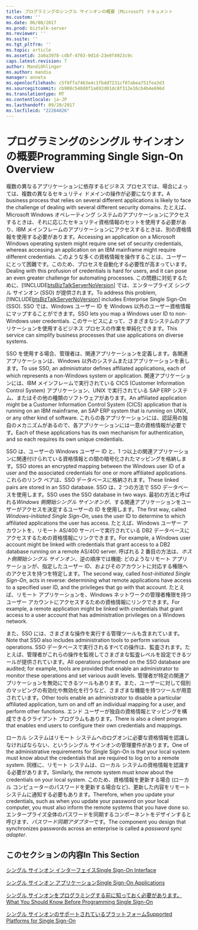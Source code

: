 ```yaml
---
title: プログラミングのシングル サインオンの概要 |Microsoft ドキュメント
ms.custom: ''
ms.date: 06/08/2017
ms.prod: biztalk-server
ms.reviewer: ''
ms.suite: ''
ms.tgt_pltfrm: ''
ms.topic: article
ms.assetid: 2a0a3978-cdbf-4703-9d1d-23e0f4923c9c
caps.latest.revision: 7
author: MandiOhlinger
ms.author: mandia
manager: anneta
ms.openlocfilehash: c5f8ffa7463e4c1fbdd7231cf87abea751fea3d3
ms.sourcegitcommit: cb908c540d8f1a692d01dc8f313e16cb4b4e696d
ms.translationtype: MT
ms.contentlocale: ja-JP
ms.lasthandoff: 09/20/2017
ms.locfileid: "22264826"
---
```

# <a name="programming-single-sign-on-overview"></a><span data-ttu-id="9d422-102">プログラミングのシングル サインオンの概要</span><span class="sxs-lookup"><span data-stu-id="9d422-102">Programming Single Sign-On Overview</span></span>
<span data-ttu-id="9d422-103">複数の異なるアプリケーションに依存するビジネス プロセスでは、場合によっては、複数の異なるセキュリティ ドメインの操作が必要になります。</span><span class="sxs-lookup"><span data-stu-id="9d422-103">A business process that relies on several different applications is likely to face the challenge of dealing with several different security domains.</span></span> <span data-ttu-id="9d422-104">たとえば、Microsoft Windows オペレーティング システムのアプリケーションにアクセスするときは、それに応じたセキュリティ資格情報のセットを使用する必要があり、IBM メインフレームのアプリケーションにアクセスするときは、別の資格情報を使用する必要があります。</span><span class="sxs-lookup"><span data-stu-id="9d422-104">Accessing an application on a Microsoft Windows operating system might require one set of security credentials, whereas accessing an application on an IBM mainframe might require different credentials.</span></span> <span data-ttu-id="9d422-105">このような多くの資格情報を操作することは、ユーザーにとって困難です。このため、プロセスを自動化する必要性が高まっています。</span><span class="sxs-lookup"><span data-stu-id="9d422-105">Dealing with this profusion of credentials is hard for users, and it can pose an even greater challenge for automating processes.</span></span> <span data-ttu-id="9d422-106">この問題に対処するために、[!INCLUDE[btsBizTalkServerNoVersion](../includes/btsbiztalkservernoversion-md.md)] では、エンタープライズ シングル サインオン (SSO) が提供されます。</span><span class="sxs-lookup"><span data-stu-id="9d422-106">To address this problem, [!INCLUDE[btsBizTalkServerNoVersion](../includes/btsbiztalkservernoversion-md.md)] includes Enterprise Single Sign-On (SSO).</span></span> <span data-ttu-id="9d422-107">SSO では、Windows ユーザー ID を Windows 以外のユーザー資格情報にマップすることができます。</span><span class="sxs-lookup"><span data-stu-id="9d422-107">SSO lets you map a Windows user ID to non-Windows user credentials.</span></span> <span data-ttu-id="9d422-108">このサービスによって、さまざまなシステムのアプリケーションを使用するビジネス プロセスの作業を単純化できます。</span><span class="sxs-lookup"><span data-stu-id="9d422-108">This service can simplify business processes that use applications on diverse systems.</span></span>  
  
 <span data-ttu-id="9d422-109">SSO を使用する場合、管理者は、関連アプリケーションを定義します。各関連アプリケーションは、Windows 以外のシステムまたはアプリケーションを表します。</span><span class="sxs-lookup"><span data-stu-id="9d422-109">To use SSO, an administrator defines affiliated applications, each of which represents a non-Windows system or application.</span></span> <span data-ttu-id="9d422-110">関連アプリケーションには、IBM メインフレームで実行されている CICS (Customer Information Control System) アプリケーション、UNIX で実行されている SAP ERP システム、またはその他の種類のソフトウェアがあります。</span><span class="sxs-lookup"><span data-stu-id="9d422-110">An affiliated application might be a Customer Information Control System (CICS) application that is running on an IBM mainframe, an SAP ERP system that is running on UNIX, or any other kind of software.</span></span> <span data-ttu-id="9d422-111">これらの各アプリケーションには、認証用の独自のメカニズムがあるので、各アプリケーションには一意の資格情報が必要です。</span><span class="sxs-lookup"><span data-stu-id="9d422-111">Each of these applications has its own mechanism for authentication, and so each requires its own unique credentials.</span></span>  
  
 <span data-ttu-id="9d422-112">SSO は、ユーザーの Windows ユーザー ID と、1 つ以上の関連アプリケーションに関連付けられている資格情報との間の暗号化されたマッピングを格納します。</span><span class="sxs-lookup"><span data-stu-id="9d422-112">SSO stores an encrypted mapping between the Windows user ID of a user and the associated credentials for one or more affiliated applications.</span></span> <span data-ttu-id="9d422-113">これらのリンク ペアは、SSO データベースに格納されます。</span><span class="sxs-lookup"><span data-stu-id="9d422-113">These linked pairs are stored in an SSO database.</span></span> <span data-ttu-id="9d422-114">SSO は、2 つの方法で SSO データベースを使用します。</span><span class="sxs-lookup"><span data-stu-id="9d422-114">SSO uses the SSO database in two ways.</span></span> <span data-ttu-id="9d422-115">最初の方法と呼ばれる*Windows 側開始シングル サインオンが*、する関連アプリケーションをユーザーがアクセスを決定するユーザーの ID を使用します。</span><span class="sxs-lookup"><span data-stu-id="9d422-115">The first way, called *Windows-initiated Single Sign-On*, uses the user ID to determine to which affiliated applications the user has access.</span></span> <span data-ttu-id="9d422-116">たとえば、Windows ユーザー アカウントを、リモート AS/400 サーバーで実行されている DB2 データベースにアクセスするための資格情報にリンクできます。</span><span class="sxs-lookup"><span data-stu-id="9d422-116">For example, a Windows user account might be linked with credentials that grant access to a DB2 database running on a remote AS/400 server.</span></span> <span data-ttu-id="9d422-117">呼ばれる 2 番目の方法は、*ホスト側開始シングル サインオン*、逆の順序では機能: どのようなリモート アプリケーションが、指定したユーザー ID、およびそのアカウントに対応する権限へのアクセスを持つを特定します。</span><span class="sxs-lookup"><span data-stu-id="9d422-117">The second way, called *host-initiated Single Sign-On*, acts in reverse: determining what remote applications have access to a specified user ID, and the privileges that go with that account.</span></span> <span data-ttu-id="9d422-118">たとえば、リモート アプリケーションを、Windows ネットワークの管理者権限を持つユーザー アカウントにアクセスするための資格情報にリンクできます。</span><span class="sxs-lookup"><span data-stu-id="9d422-118">For example, a remote application might be linked with credentials that grant access to a user account that has administration privileges on a Windows network.</span></span>  
  
 <span data-ttu-id="9d422-119">また、SSO には、さまざまな操作を実行する管理ツールも含まれています。</span><span class="sxs-lookup"><span data-stu-id="9d422-119">Note that SSO also includes administration tools to perform various operations.</span></span> <span data-ttu-id="9d422-120">SSO データベースで実行されるすべての操作は、監査されます。たとえば、管理者がこれらの操作を監視してさまざまな監査レベルを設定できるツールが提供されています。</span><span class="sxs-lookup"><span data-stu-id="9d422-120">All operations performed on the SSO database are audited; for example, tools are provided that enable an administrator to monitor these operations and set various audit levels.</span></span> <span data-ttu-id="9d422-121">管理者が特定の関連アプリケーションを無効にできるツールもあります。また、ユーザーに対して個別のマッピングの有効化や無効化を行うなど、さまざまな機能を持つツールが用意されています。</span><span class="sxs-lookup"><span data-stu-id="9d422-121">Other tools enable an administrator to disable a particular affiliated application, turn on and off an individual mapping for a user, and perform other functions.</span></span> <span data-ttu-id="9d422-122">エンド ユーザーが独自の資格情報とマッピングを構成できるクライアント プログラムもあります。</span><span class="sxs-lookup"><span data-stu-id="9d422-122">There is also a client program that enables end users to configure their own credentials and mappings.</span></span>  
  
 <span data-ttu-id="9d422-123">ローカル システムはリモート システムへのログオンに必要な資格情報を認識しなければならない、というシングル サインオンの管理要件があります。</span><span class="sxs-lookup"><span data-stu-id="9d422-123">One of the administrative requirements for Single Sign-On is that your local system must know about the credentials that are required to log on to a remote system.</span></span> <span data-ttu-id="9d422-124">同様に、リモート システムは、ローカル システムの資格情報を認識する必要があります。</span><span class="sxs-lookup"><span data-stu-id="9d422-124">Similarly, the remote system must know about the credentials on your local system.</span></span> <span data-ttu-id="9d422-125">このため、資格情報を更新する場合 (ローカル コンピューターのパスワードを更新する場合など)、更新した内容をリモート システムに通知する必要もあります。</span><span class="sxs-lookup"><span data-stu-id="9d422-125">Therefore, when you update your credentials, such as when you update your password on your local computer, you must also inform the remote systems that you have done so.</span></span> <span data-ttu-id="9d422-126">エンタープライズ全体のパスワードを同期するコンポーネントをデザインすると呼びます、*パスワード同期アダプター*です。</span><span class="sxs-lookup"><span data-stu-id="9d422-126">The component you design that synchronizes passwords across an enterprise is called a *password sync adapter*.</span></span>  
  
## <a name="in-this-section"></a><span data-ttu-id="9d422-127">このセクションの内容</span><span class="sxs-lookup"><span data-stu-id="9d422-127">In This Section</span></span>  
 [<span data-ttu-id="9d422-128">シングル サインオン インターフェイス</span><span class="sxs-lookup"><span data-stu-id="9d422-128">Single Sign-On Interface</span></span>](../core/single-sign-on-interface.md)  
  
 [<span data-ttu-id="9d422-129">シングル サインオン アプリケーション</span><span class="sxs-lookup"><span data-stu-id="9d422-129">Single Sign-On Applications</span></span>](../core/single-sign-on-applications.md)  
  
 [<span data-ttu-id="9d422-130">シングル サインオンをプログラミングする前に知っておく必要があります。</span><span class="sxs-lookup"><span data-stu-id="9d422-130">What You Should Know Before Programming Single Sign-On</span></span>](../core/what-you-should-know-before-programming-single-sign-on.md)  
  
 [<span data-ttu-id="9d422-131">シングル サインオンのサポートされているプラットフォーム</span><span class="sxs-lookup"><span data-stu-id="9d422-131">Supported Platforms for Single Sign-On</span></span>](../core/supported-platforms-for-single-sign-on.md)